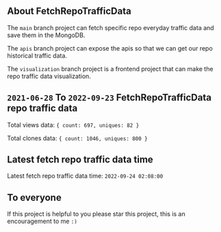 ## About FetchRepoTrafficData

The `main` branch project can fetch specific repo everyday traffic data and save them in the MongoDB.

The `apis` branch project can expose the apis so that we can get our repo historical traffic data.

The `visualization` branch project is a frontend project that can make the repo traffic data visualization.

## `2021-06-28` To `2022-09-23` FetchRepoTrafficData repo traffic data

Total views data: `{ count: 697, uniques: 82 }`

Total clones data: `{ count: 1046, uniques: 800 }`

## Latest fetch repo traffic data time

Latest fetch repo traffic data time: `2022-09-24 02:08:00`

## To everyone

If this project is helpful to you please star this project, this is an encouragement to me `:)`



